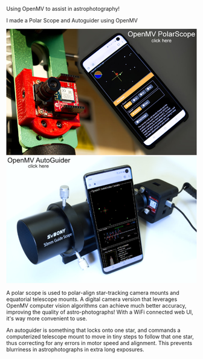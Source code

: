 Using OpenMV to assist in astrophotography!

I made a Polar Scope and Autoguider using OpenMV

[![](doc/img/openmvpolarscope_intro.png)](doc/Polar-Scope)
[![](doc/img/autoguider_intro.jpg)](doc/Auto-Guider)

A polar scope is used to polar-align star-tracking camera mounts and equatorial telescope mounts. A digital camera version that leverages OpenMV computer vision algorithms can achieve much better accuracy, improving the quality of astro-photographs! With a WiFi connected web UI, it's way more convenient to use.

An autoguider is something that locks onto one star, and commands a computerized telescope mount to move in tiny steps to follow that one star, thus correcting for any errors in motor speed and alignment. This prevents blurriness in astrophotographs in extra long exposures.
